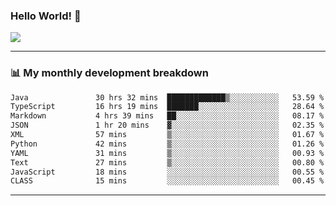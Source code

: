 ### Hello World! 👋

<a>
  <img align="center" src="https://github-readme-stats.vercel.app/api?username=megatunger&count_private=true&include_all_commits=true&bg_color=30,56CCF2,2F80ED&title_color=fff&text_color=fff" />
</a>

------
### 📊 My monthly development breakdown

<!--START_SECTION:waka-->

```txt
Java               30 hrs 32 mins  █████████████▒░░░░░░░░░░░   53.59 %
TypeScript         16 hrs 19 mins  ███████░░░░░░░░░░░░░░░░░░   28.64 %
Markdown           4 hrs 39 mins   ██░░░░░░░░░░░░░░░░░░░░░░░   08.17 %
JSON               1 hr 20 mins    ▓░░░░░░░░░░░░░░░░░░░░░░░░   02.35 %
XML                57 mins         ▒░░░░░░░░░░░░░░░░░░░░░░░░   01.67 %
Python             42 mins         ▒░░░░░░░░░░░░░░░░░░░░░░░░   01.26 %
YAML               31 mins         ▒░░░░░░░░░░░░░░░░░░░░░░░░   00.93 %
Text               27 mins         ▒░░░░░░░░░░░░░░░░░░░░░░░░   00.80 %
JavaScript         18 mins         ░░░░░░░░░░░░░░░░░░░░░░░░░   00.55 %
CLASS              15 mins         ░░░░░░░░░░░░░░░░░░░░░░░░░   00.45 %
```

<!--END_SECTION:waka-->

------
